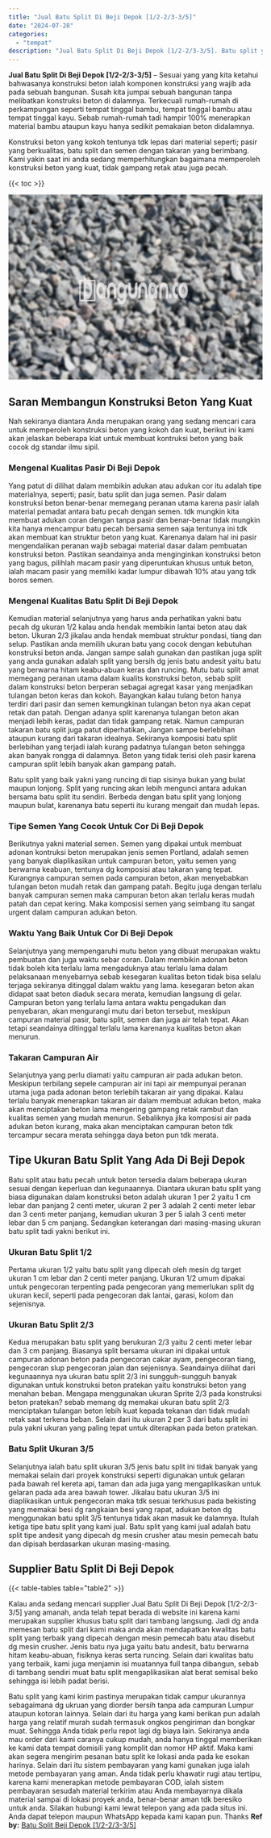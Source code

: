 ```yaml
---
title: "Jual Batu Split Di Beji Depok [1/2-2/3-3/5]"
date: "2024-07-28"
categories: 
  - "tempat"
description: "Jual Batu Split Di Beji Depok [1/2-2/3-3/5]. Batu split yang kami kirim pastinya merupakan tidak campur ukurannya sebagaimana dg ukruan yang diorder bersih t..."
---
```


**Jual Batu Split Di Beji Depok \[1/2-2/3-3/5\]** – Sesuai yang yang kita ketahui bahwasanya konstruksi beton ialah komponen konstruksi yang wajib ada pada sebuah bangunan. Susah kita jumpai sebuah bangunan tanpa melibatkan konstruksi beton di dalamnya. Terkecuali rumah-rumah di perkampungan seperti tempat tinggal bambu, tempat tinggal bambu atau tempat tinggal kayu. Sebab rumah-rumah tadi hampir 100% menerapkan material bambu ataupun kayu hanya sedikit pemakaian beton didalamnya.

Konstruksi beton yang kokoh tentunya tdk lepas dari material seperti; pasir yang berkualitas, batu split dan semen dengan takaran yang berimbang. Kami yakin saat ini anda sedang memperhitungkan bagaimana memperoleh konstruksi beton yang kuat, tidak gampang retak atau juga pecah.

{{< toc >}}

![Jual Batu Split Di Beji Depok [1/2-2/3-3/5]](/images/jual-batu-split-21.png)

## Saran Membangun Konstruksi Beton Yang Kuat

Nah sekiranya diantara Anda merupakan orang yang sedang mencari cara untuk memperoleh konstruksi beton yang kokoh dan kuat, berikut ini kami akan jelaskan beberapa kiat untuk membuat kontruksi beton yang baik cocok dg standar ilmu sipil.

### Mengenal Kualitas Pasir Di Beji Depok

Yang patut di dilihat dalam membikin adukan atau adukan cor itu adalah tipe materialnya, seperti; pasir, batu split dan juga semen. Pasir dalam konstruksi beton benar-benar memegang peranan utama karena pasir ialah material pemadat antara batu pecah dengan semen. tdk mungkin kita membuat adukan coran dengan tanpa pasir dan benar-benar tidak mungkin kita hanya mencampur batu pecah bersama semen saja tentunya ini tdk akan membuat kan struktur beton yang kuat. Karenanya dalam hal ini pasir mengendalikan peranan wajib sebagai material dasar dalam pembuatan konstruksi beton. Pastikan seandainya anda menginginkan konstruksi beton yang bagus, pilihlah macam pasir yang diperuntukan khusus untuk beton, ialah macam pasir yang memiliki kadar lumpur dibawah 10% atau yang tdk boros semen.

### Mengenal Kualitas Batu Split Di Beji Depok

Kemudian material selanjutnya yang harus anda perhatikan yakni batu pecah dg ukuran 1/2 kalau anda hendak membikin lantai beton atau dak beton. Ukuran 2/3 jikalau anda hendak membuat struktur pondasi, tiang dan selup. Pastikan anda memilih ukuran batu yang cocok dengan kebutuhan konstruksi beton anda. Jangan sampe salah gunakan dan pastikan juga split yang anda gunakan adalah split yang bersih dg jenis batu andesit yaitu batu yang berwarna hitam keabu-abuan keras dan runcing. Mutu batu split amat memegang peranan utama dalam kualits konstruksi beton, sebab split dalam konstruksi beton berperan sebagai agregat kasar yang menjadikan tulangan beton keras dan kokoh. Bayangkan kalau tulang beton hanya terdiri dari pasir dan semen kemungkinan tulangan beton nya akan cepat retak dan patah. Dengan adanya split karenanya tulangan beton akan menjadi lebih keras, padat dan tidak gampang retak. Namun campuran takaran batu split juga patut diperhatikan, Jangan sampe berlebihan ataupun kurang dari takaran idealnya. Sekiranya komposisi batu split berlebihan yang terjadi ialah kurang padatnya tulangan beton sehingga akan banyak rongga di dalamnya. Beton yang tidak terisi oleh pasir karena campuran split lebih banyak akan gampang patah.

Batu split yang baik yakni yang runcing di tiap sisinya bukan yang bulat maupun lonjong. Split yang runcing akan lebih mengunci antara adukan bersama batu split itu sendiri. Berbeda dengan batu split yang lonjong maupun bulat, karenanya batu seperti itu kurang mengait dan mudah lepas.

### Tipe Semen Yang Cocok Untuk Cor Di Beji Depok

Berikutnya yakni material semen. Semen yang dipakai untuk membuat adonan kontruksi beton merupakan jenis semen Portland, adalah semen yang banyak diaplikasikan untuk campuran beton, yaitu semen yang berwarna keabuan, tentunya dg komposisi atau takaran yang tepat. Kurangnya campuran semen pada campuran beton, akan menyebabkan tulangan beton mudah retak dan gampang patah. Begitu juga dengan terlalu banyak campuran semen maka campuran beton akan terlalu keras mudah patah dan cepat kering. Maka komposisi semen yang seimbang itu sangat urgent dalam campuran adukan beton.

### Waktu Yang Baik Untuk Cor Di Beji Depok

Selanjutnya yang mempengaruhi mutu beton yang dibuat merupakan waktu pembuatan dan juga waktu sebar coran. Dalam membikin adonan beton tidak boleh kita terlalu lama mengaduknya atau terlalu lama dalam pelaksanaan menyebarnya sebab kesegaran kualitas beton tidak bisa selalu terjaga sekiranya ditinggal dalam waktu yang lama. kesegaran beton akan didapat saat beton diaduk secara merata, kemudian langsung di gelar. Campuran beton yang terlalu lama antara waktu pengadukan dan penyebaran, akan mengurangi mutu dari beton tersebut, meskipun campuran material pasir, batu split, semen dan juga air telah tepat. Akan tetapi seandainya ditinggal terlalu lama karenanya kualitas beton akan menurun.

### Takaran Campuran Air

Selanjutnya yang perlu diamati yaitu campuran air pada adukan beton. Meskipun terbilang sepele campuran air ini tapi air mempunyai peranan utama juga pada adonan beton terlebih takaran air yang dipakai. Kalau terlalu banyak menerapkan takaran air dalam membuat adukan beton, maka akan menciptakan beton lama mengering gampang retak rambut dan kualitas semen yang mudah menurun. Sebaliknya jika komposisi air pada adukan beton kurang, maka akan menciptakan campuran beton tdk tercampur secara merata sehingga daya beton pun tdk merata.

## Tipe Ukuran Batu Split Yang Ada Di Beji Depok

Batu split atau batu pecah untuk beton tersedia dalam beberapa ukuran sesuai dengan keperluan dan kegunaannya. Diantara ukuran batu split yang biasa digunakan dalam konstruksi beton adalah ukuran 1 per 2 yaitu 1 cm lebar dan panjang 2 centi meter, ukuran 2 per 3 adalah 2 centi meter lebar dan 3 centi meter panjang, kemudian ukuran 3 per 5 ialah 3 centi meter lebar dan 5 cm panjang. Sedangkan keterangan dari masing-masing ukuran batu split tadi yakni berikut ini.

### Ukuran Batu Split 1/2

Pertama ukuran 1/2 yaitu batu split yang dipecah oleh mesin dg target ukuran 1 cm lebar dan 2 centi meter panjang. Ukuran 1/2 umum dipakai untuk pengecoran terpenting pada pengecoran yang memerlukan split dg ukuran kecil, seperti pada pengecoran dak lantai, garasi, kolom dan sejenisnya.

### Ukuran Batu Split 2/3

Kedua merupakan batu split yang berukuran 2/3 yaitu 2 centi meter lebar dan 3 cm panjang. Biasanya split bersama ukuran ini dipakai untuk campuran adonan beton pada pengecoran cakar ayam, pengecoran tiang, pengecoran slup pengecoran jalan dan sejenisnya. Seandainya dilihat dari kegunaannya nya ukuran batu split 2/3 ini sungguh-sungguh banyak digunakan untuk konstruksi beton pratekan yaitu konstruksi beton yang menahan beban. Mengapa menggunakan ukuran Sprite 2/3 pada konstruksi beton pratekan? sebab memang dg memakai ukuran batu split 2/3 menciptakan tulangan beton lebih kuat kepada tekanan dan tidak mudah retak saat terkena beban. Selain dari itu ukuran 2 per 3 dari batu split ini pula yakni ukuran yang paling tepat untuk diterapkan pada beton pratekan.

### Batu Split Ukuran 3/5

Selanjutnya ialah batu split ukuran 3/5 jenis batu split ini tidak banyak yang memakai selain dari proyek konstruksi seperti digunakan untuk gelaran pada bawah rel kereta api, taman dan ada juga yang mengaplikasikan untuk gelaran pada ada area bawah tower. Jikalau batu ukuran 3/5 ini diaplikasikan untuk pengecoran maka tdk sesuai terkhusus pada bekisting yang memakai besi dg rangkaian besi yang rapat, adukan beton dg menggunakan batu split 3/5 tentunya tidak akan masuk ke dalamnya. Itulah ketiga tipe batu split yang kami jual. Batu split yang kami jual adalah batu split tipe andesit yang dipecah dg mesin crusher atau mesin pemecah batu dan dipisah berdasarkan ukuran masing-masing.

## Supplier Batu Split Di Beji Depok

{{< table-tables table="table2" >}}

Kalau anda sedang mencari supplier Jual Batu Split Di Beji Depok \[1/2-2/3-3/5\] yang amanah, anda telah tepat berada di website ini karena kami merupakan supplier khusus batu split dari tambang langsung. Jadi dg anda memesan batu split dari kami maka anda akan mendapatkan kwalitas batu split yang terbaik yang dipecah dengan mesin pemecah batu atau disebut dg mesin crusher. Jenis batu nya juga yaitu batu andesit, batu berwarna hitam keabu-abuan, fisiknya keras serta runcing. Selain dari kwalitas batu yang terbaik, kami juga menjamin isi muatannya full tanpa dibangun, sebab di tambang sendiri muat batu split mengaplikasikan alat berat semisal beko sehingga isi lebih padat berisi.

Batu split yang kami kirim pastinya merupakan tidak campur ukurannya sebagaimana dg ukruan yang diorder bersih tanpa ada campuran Lumpur ataupun kotoran lainnya. Selain dari itu harga yang kami berikan pun adalah harga yang relatif murah sudah termasuk ongkos pengiriman dan bongkar muat. Sehingga Anda tidak perlu repot lagi dg biaya lain. Sekiranya anda mau order dari kami caranya cukup mudah, anda hanya tinggal memberikan ke kami data tempat domisili yang komplit dan nomor HP aktif. Maka kami akan segera mengirim pesanan batu split ke lokasi anda pada ke esokan harinya. Selain dari itu sistem pembayaran yang kami gunakan juga ialah metode pembayaran yang aman. Anda tidak perlu khawatir rugi atau tertipu, karena kami menerapkan metode pembayaran COD, ialah sistem pembayaran sesudah material terkirim atau Anda membayarnya dikala material sampai di lokasi proyek anda, benar-benar aman tdk beresiko untuk anda. Silakan hubungi kami lewat telepon yang ada pada situs ini. Anda dapat telepon maupun WhatsApp kepada kami kapan pun. Thanks
**Ref by:** [Batu Split Beji Depok [1/2-2/3-3/5]](https://id.wikipedia.org/wiki/Batu)
